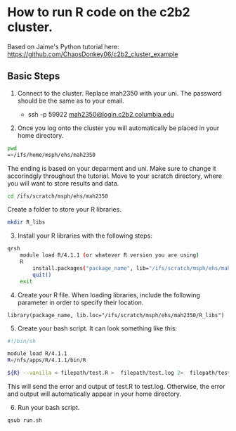 # How to run R code on the c2b2 cluster.
Based on Jaime's Python tutorial here: https://github.com/ChaosDonkey06/c2b2_cluster_example

## Basic Steps

1. Connect to the cluster. Replace mah2350 with your uni. The password should be the same as to your email.

    -  ssh -p 59922 mah2350@login.c2b2.columbia.edu
    
2. Once you log onto the cluster you will automatically be placed in your home directory.
```bash
pwd
=>/ifs/home/msph/ehs/mah2350
```
The ending is based on your deparment and uni. Make sure to change it accorindgly throughout the tutorial. Move to your scratch directory, where you will want to store results and data.
```bash
cd /ifs/scratch/msph/ehs/mah2350
```
Create a folder to store your R libraries.
```bash
mkdir R_libs
```

3. Install your R libraries with the following steps:
```bash
qrsh
    module load R/4.1.1 (or whatever R version you are using)
    R
        install.packages("package_name", lib="/ifs/scratch/msph/ehs/mah2350/R_libs")
        quit()
    exit
```

4. Create your R file. When loading libraries, include the following parameter in order to specify their location.
```
library(package_name, lib.loc="/ifs/scratch/msph/ehs/mah2350/R_libs")
```

5. Create your bash script. It can look something like this:
```bash
#!/bin/sh

module load R/4.1.1
R=/nfs/apps/R/4.1.1/bin/R

${R} --vanilla < filepath/test.R >  filepath/test.log 2>  filepath/test.log
```
This will send the error and output of test.R to test.log. Otherwise, the error and output will automatically appear in your home directory.

6. Run your bash script.
```bash
qsub run.sh
```
